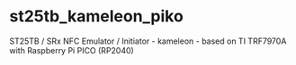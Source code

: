 # st25tb_kameleon_piko
ST25TB / SRx NFC Emulator / Initiator - kameleon - based on TI TRF7970A with Raspberry Pi PICO (RP2040)
